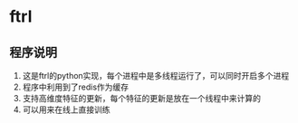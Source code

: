 # ftrl
## 程序说明
1. 这是ftrl的python实现，每个进程中是多线程运行了，可以同时开启多个进程
2. 程序中利用到了redis作为缓存
3. 支持高维度特征的更新，每个特征的更新是放在一个线程中来计算的
4. 可以用来在线上直接训练

